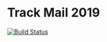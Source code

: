 # Track Mail 2019
[![Build Status](https://travis-ci.org/tanya124/2019-2-Track-Frontend-T-Melnikova.svg?branch=dev1)](https://travis-ci.org/tanya124/2019-2-Track-Frontend-T-Melnikova)
